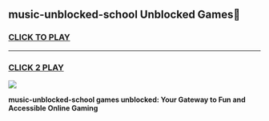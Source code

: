
## music-unblocked-school Unblocked Games👋
<h3>
<a href="https://news.freeplayer.one?title=music-unblocked-school&ref=16F">CLICK TO PLAY</a></h3>
<hr>

<h3>
<a href="https://news.freeplayer.one?title=music-unblocked-school&ref=16F">CLICK 2 PLAY</a>
  
</h3>

<a href="https://news.freeplayer.one?title=music-unblocked-school&ref=16F/"><img src="https://clearcache.store/games.png"></a>


**music-unblocked-school games unblocked: Your Gateway to Fun and Accessible Online Gaming**
